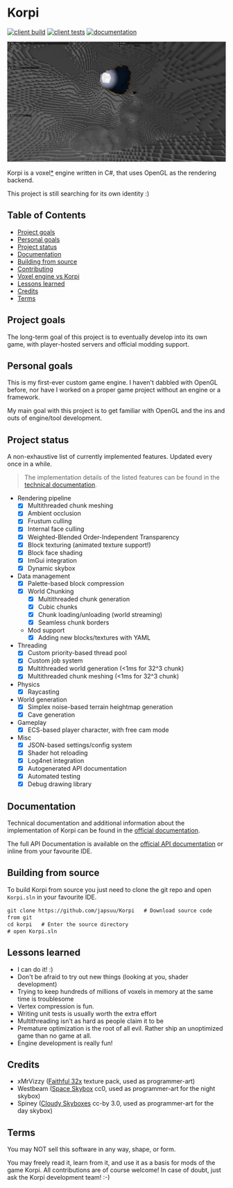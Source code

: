 # Korpi

[![client build](https://github.com/japsuu/Korpi/actions/workflows/build_client.yml/badge.svg)](https://github.com/japsuu/Korpi/actions/workflows/build_client.yml)
[![client tests](https://github.com/japsuu/Korpi/actions/workflows/test_client.yml/badge.svg)](https://github.com/japsuu/Korpi/tree/master/tests/client)
[![documentation](https://github.com/japsuu/Korpi/actions/workflows/documentation.yml/badge.svg)](https://japsuu.github.io/Korpi/)

![Cave generation screenshot](screenshots/cave_gen.png)

Korpi is a voxel[*](https://japsuu.github.io/Korpi/faq/#voxel-engine-vs-korpi) engine written in C#, that uses OpenGL as the rendering backend.

This project is still searching for its own identity :)

## Table of Contents

- [Project goals](#project-goals)
- [Personal goals](#personal-goals)
- [Project status](#project-status)
- [Documentation](#documentation)
- [Building from source](#building-from-source)
- [Contributing](CONTRIBUTING.md)
- [Voxel engine vs Korpi](#voxel-engine-vs-korpi)
- [Lessons learned](#lessons-learned)
- [Credits](#credits)
- [Terms](#terms)

## Project goals

The long-term goal of this project is to eventually develop into its own game, with player-hosted servers and official modding support.

## Personal goals

This is my first-ever custom game engine. I haven't dabbled with OpenGL before, nor have I worked on a proper game project without an engine or a framework.

My main goal with this project is to get familiar with OpenGL and the ins and outs of engine/tool development.

## Project status

A non-exhaustive list of currently implemented features. Updated every once in a while.

> The implementation details of the listed features can be found in the [technical documentation](https://japsuu.github.io/Korpi/technical/index.html).

- Rendering pipeline
  - [x] Multithreaded chunk meshing
  - [x] Ambient occlusion
  - [x] Frustum culling
  - [x] Internal face culling
  - [x] Weighted-Blended Order-Independent Transparency
  - [x] Block texturing (animated texture support!)
  - [x] Block face shading
  - [x] ImGui integration
  - [x] Dynamic skybox
- Data management
  - [x] Palette-based block compression
  - [x] World Chunking
    - [x] Multithreaded chunk generation
    - [x] Cubic chunks
    - [x] Chunk loading/unloading (world streaming)
    - [x] Seamless chunk borders
  - Mod support
    - [x] Adding new blocks/textures with YAML
- Threading
  - [x] Custom priority-based thread pool
  - [x] Custom job system
  - [x] Multithreaded world generation (<1ms for 32^3 chunk)
  - [x] Multithreaded chunk meshing (<1ms for 32^3 chunk)
- Physics
  - [x] Raycasting
- World generation
  - [x] Simplex noise-based terrain heightmap generation
  - [x] Cave generation
- Gameplay
  - [x] ECS-based player character, with free cam mode
- Misc
  - [x] JSON-based settings/config system
  - [x] Shader hot reloading
  - [x] Log4net integration
  - [x] Autogenerated API documentation
  - [x] Automated testing
  - [x] Debug drawing library

## Documentation

Technical documentation and additional information about the implementation of Korpi can be found in the [official documentation](https://japsuu.github.io/Korpi/).

The full API Documentation is available on the [official API documentation](https://japsuu.github.io/Korpi/api/Korpi.Client.html) or inline from your favourite IDE.

## Building from source
To build Korpi from source you just need to clone the git repo and open `Korpi.sln` in your favourite IDE.

```git
git clone https://github.com/japsuu/Korpi   # Download source code from git
cd korpi   # Enter the source directory
# open Korpi.sln
```

## Lessons learned

- I can do it! :)
- Don't be afraid to try out new things (looking at you, shader development)
- Trying to keep hundreds of millions of voxels in memory at the same time is troublesome
- Vertex compression is fun.
- Writing unit tests is usually worth the extra effort
- Multithreading isn't as hard as people claim it to be
- Premature optimization is the root of all evil. Rather ship an unoptimized game than no game at all.
- Engine development is really fun!

## Credits

- xMrVizzy ([Faithful 32x](https://www.curseforge.com/minecraft/texture-packs/faithful-32x) texture pack, used as programmer-art)
- Westbeam ([Space Skybox](https://opengameart.org/content/space-skybox-0) cc0, used as programmer-art for the night skybox)
- Spiney ([Cloudy Skyboxes](https://opengameart.org/content/cloudy-skyboxes) cc-by 3.0, used as programmer-art for the day skybox)

## Terms

You may NOT sell this software in any way, shape, or form.

You may freely read it, learn from it, and use it as a basis for mods of the game Korpi. All contributions are of course welcome! In case of doubt, just ask the Korpi development team! :-)
